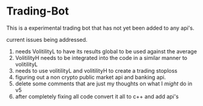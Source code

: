 # Trading-Bot

This is a experimental trading bot that has not yet been added to any api's. 

current issues being addressed. 
1. needs VolitilityL to have its results global to be used against the average
2. VolitilityH needs to be integrated into the code in a similar manner to volitilityL 
3. needs to use volitilityL and volitilityH to create a trading stoploss 
4. figuring out a non crypto public market api and banking api.
5. delete some comments that are just my thoughts on what I *might* do in v5 
6. after completely fixing all code convert it all to c++ and add api's
